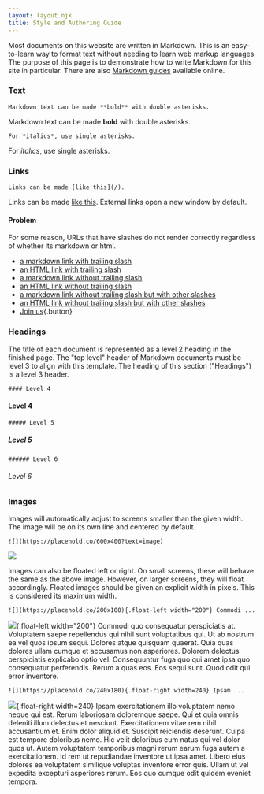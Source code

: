 ```yaml
---
layout: layout.njk
title: Style and Authoring Guide
---
```



Most documents on this website are written in Markdown. This is an easy-to-learn way to format text without needing to learn web markup languages. The purpose of this page is to demonstrate how to write Markdown for this site in particular. There are also [Markdown guides](https://www.markdownguide.org/basic-syntax/) available online.

### Text

```
Markdown text can be made **bold** with double asterisks.
```
Markdown text can be made **bold** with double asterisks.

```
For *italics*, use single asterisks.
```
For *italics*, use single asterisks.

### Links

```
Links can be made [like this](/).
```
Links can be made [like this](/). External links open a new window by default.

#### Problem

For some reason, URLs that have slashes do not render correctly regardless of whether its markdown or html.

- [a markdown link with trailing slash](https://www.markdownguide.org/)
- <a href="https://www.markdownguide.org/">an HTML link with trailing slash</a>
- [a markdown link without trailing slash](https://www.markdownguide.org)
- <a href="https://www.markdownguide.org">an HTML link without trailing slash</a>
- [a markdown link without trailing slash but with other slashes](https://act.dsausa.org/donate/membership)
- <a href="https://act.dsausa.org/donate/membership">an HTML link without trailing slash but with other slashes</a>
- [Join us](//act.dsausa.org/donate/membership){.button}

### Headings

The title of each document is represented as a level 2 heading in the finished page. The "top level" header of Markdown documents must be level 3 to align with this template. The heading of this section ("Headings") is a level 3 header.

```
#### Level 4
```
#### Level 4

```
##### Level 5
```
##### Level 5

```
###### Level 6
```
###### Level 6

### Images

Images will automatically adjust to screens smaller than the given width. The image will be on its own line and centered by default.

```
![](https://placehold.co/600x400?text=image)
```

![](https://placehold.co/600x400?text=image)

Images can also be floated left or right. On small screens, these will behave the same as the above image. However, on larger screens, they will float accordingly. Floated images should be given an explicit width in pixels. This is considered its maximum width.

```
![](https://placehold.co/200x100){.float-left width="200"} Commodi ...
```

![](https://placehold.co/200x100){.float-left width="200"} Commodi quo consequatur perspiciatis at. Voluptatem saepe repellendus qui nihil sunt voluptatibus qui. Ut ab nostrum ea vel quos ipsum sequi. Dolores atque quisquam quaerat. Quia quas dolores ullam cumque et accusamus non asperiores. Dolorem delectus perspiciatis explicabo optio vel. Consequuntur fuga quo qui amet ipsa quo consequatur perferendis. Rerum a quas eos. Eos sequi sunt. Quod odit qui error inventore. 

```
![](https://placehold.co/240x180){.float-right width=240} Ipsam ...
```

![](https://placehold.co/240x180){.float-right width=240} Ipsam exercitationem illo voluptatem nemo neque qui est. Rerum laboriosam doloremque 
saepe. Qui et quia omnis deleniti illum delectus et nesciunt. Exercitationem vitae rem nihil accusantium et. Enim dolor aliquid et. Suscipit reiciendis deserunt. Culpa est tempore doloribus nemo. Hic velit doloribus eum natus qui vel dolor quos ut. Autem voluptatem temporibus magni rerum earum fuga autem a exercitationem. Id rem ut repudiandae inventore ut ipsa amet. Libero eius dolores ea voluptatem similique voluptas inventore error quis. Ullam ut vel expedita excepturi asperiores rerum. Eos quo cumque odit quidem eveniet tempora.